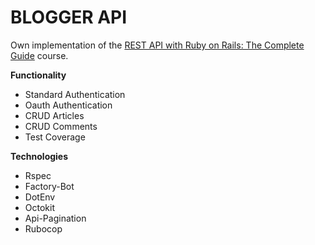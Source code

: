 # BLOGGER API

Own implementation of the [REST API with Ruby on Rails: The Complete Guide](https://www.udemy.com/course/ruby-on-rails-api-the-complete-guide) course.

**Functionality**
  * Standard Authentication
  * Oauth Authentication
  * CRUD Articles
  * CRUD Comments
  * Test Coverage

**Technologies**
  * Rspec
  * Factory-Bot
  * DotEnv
  * Octokit
  * Api-Pagination
  * Rubocop


